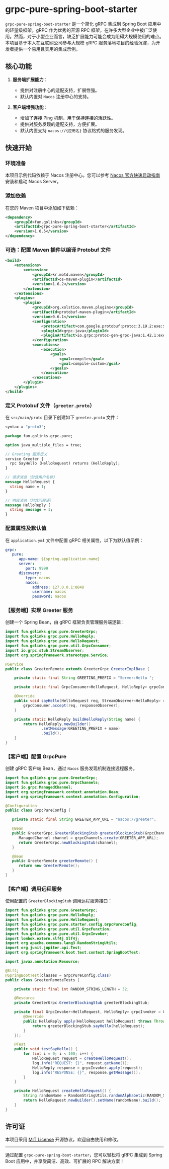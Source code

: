# grpc-pure-spring-boot-starter

`grpc-pure-spring-boot-starter` 是一个简化 gRPC 集成到 Spring Boot 应用中的轻量级框架。gRPC 作为优秀的开源 RPC
框架，在许多大型企业中被广泛使用。然而，对于小型企业而言，缺乏扩展能力可能会成为阻碍大规模使用的难点。本项目基于本人在互联网公司参与大规模
gRPC 服务落地项目的经验沉淀，为开发者提供一个易用且实用的集成示例。

## 核心功能

1. **服务端扩展能力**：
    - 提供对注册中心的适配支持，扩展性强。
    - 默认内置对 `Nacos` 注册中心的支持。

2. **客户端增强功能**：
    - 增加了连接 Ping 机制，用于保持连接的活跃性。
    - 提供对服务发现的适配支持，方便扩展。
    - 默认内置支持 `nacos://{应用名}` 协议格式的服务发现。

## 快速开始

### 环境准备

本项目示例代码依赖于 Nacos
注册中心。您可以参考 [Nacos 官方快速启动指南](https://nacos.io/docs/v2.3/quickstart/quick-start/) 安装和启动 Nacos
Server。

### 添加依赖

在您的 Maven 项目中添加如下依赖：

```xml
<dependency>
    <groupId>fun.golinks</groupId>
    <artifactId>grpc-pure-spring-boot-starter</artifactId>
    <version>1.0.5</version>
</dependency>
```

### 可选：配置 Maven 插件以编译 Protobuf 文件

```xml
<build>
    <extensions>
        <extension>
            <groupId>kr.motd.maven</groupId>
            <artifactId>os-maven-plugin</artifactId>
            <version>1.6.2</version>
        </extension>
    </extensions>
    <plugins>
        <plugin>
            <groupId>org.xolstice.maven.plugins</groupId>
            <artifactId>protobuf-maven-plugin</artifactId>
            <version>0.6.1</version>
            <configuration>
                <protocArtifact>com.google.protobuf:protoc:3.19.2:exe:${os.detected.classifier}</protocArtifact>
                <pluginId>grpc-java</pluginId>
                <pluginArtifact>io.grpc:protoc-gen-grpc-java:1.42.1:exe:${os.detected.classifier}</pluginArtifact>
            </configuration>
            <executions>
                <execution>
                    <goals>
                        <goal>compile</goal>
                        <goal>compile-custom</goal>
                    </goals>
                </execution>
            </executions>
        </plugin>
    </plugins>
</build>
```

### 定义 Protobuf 文件（`greeter.proto`）

在 `src/main/proto` 目录下创建如下 `greeter.proto` 文件：

```protobuf
syntax = "proto3";

package fun.golinks.grpc.pure;

option java_multiple_files = true;

// Greeting 服务定义
service Greeter {
  rpc SayHello (HelloRequest) returns (HelloReply);
}

// 请求消息（包含用户名称）
message HelloRequest {
  string name = 1;
}

// 响应消息（包含问候语）
message HelloReply {
  string message = 1;
}
```

### 配置属性及默认值

在 `application.yml` 文件中配置 gRPC 相关属性，以下为默认值示例：

```yaml
grpc:
   pure:
      app-name: ${spring.application.name}
      server:
         port: 9999
      discovery:
         type: nacos
         nacos:
            address: 127.0.0.1:8848
            username: nacos
            password: nacos
```

### 【服务端】实现 Greeter 服务

创建一个 Spring Bean，由 gRPC 框架负责管理服务端逻辑：

```java
import fun.golinks.grpc.pure.GreeterGrpc;
import fun.golinks.grpc.pure.HelloReply;
import fun.golinks.grpc.pure.HelloRequest;
import fun.golinks.grpc.pure.util.GrpcConsumer;
import io.grpc.stub.StreamObserver;
import org.springframework.stereotype.Service;

@Service
public class GreeterRemote extends GreeterGrpc.GreeterImplBase {

    private static final String GREETING_PREFIX = "Server:Hello ";

    private static final GrpcConsumer<HelloRequest, HelloReply> grpcConsumer = GrpcConsumer.wrap(helloRequest -> buildHelloReply(helloRequest.getName()));

    @Override
    public void sayHello(HelloRequest req, StreamObserver<HelloReply> responseObserver) {
        grpcConsumer.accept(req, responseObserver);
    }

    private static HelloReply buildHelloReply(String name) {
        return HelloReply.newBuilder()
                .setMessage(GREETING_PREFIX + name)
                .build();
    }
}
```

### 【客户端】配置 GrpcPure

创建 gRPC 客户端 Bean，通过 `Nacos` 服务发现机制连接远程服务。

```java
import fun.golinks.grpc.pure.GreeterGrpc;
import fun.golinks.grpc.pure.GrpcChannels;
import io.grpc.ManagedChannel;
import org.springframework.context.annotation.Bean;
import org.springframework.context.annotation.Configuration;

@Configuration
public class GrpcPureConfig {

   private static final String GREETER_APP_URL = "nacos://greeter";

   @Bean
   public GreeterGrpc.GreeterBlockingStub greeterBlockingStub(GrpcChannels grpcChannels) {
      ManagedChannel channel = grpcChannels.create(GREETER_APP_URL);
      return GreeterGrpc.newBlockingStub(channel);
   }

   @Bean
   public GreeterRemote greeterRemote() {
      return new GreeterRemote();
   }
}
```

### 【客户端】调用远程服务

使用配置的 `GreeterBlockingStub` 调用远程服务接口：

```java
import fun.golinks.grpc.pure.GreeterGrpc;
import fun.golinks.grpc.pure.HelloReply;
import fun.golinks.grpc.pure.HelloRequest;
import fun.golinks.grpc.pure.starter.config.GrpcPureConfig;
import fun.golinks.grpc.pure.util.GrpcFunction;
import fun.golinks.grpc.pure.util.GrpcInvoker;
import lombok.extern.slf4j.Slf4j;
import org.apache.commons.lang3.RandomStringUtils;
import org.junit.jupiter.api.Test;
import org.springframework.boot.test.context.SpringBootTest;

import javax.annotation.Resource;

@Slf4j
@SpringBootTest(classes = GrpcPureConfig.class)
public class GreeterRemoteTests {

    private static final int RANDOM_STRING_LENGTH = 32;

    @Resource
    private GreeterGrpc.GreeterBlockingStub greeterBlockingStub;

    private final GrpcInvoker<HelloRequest, HelloReply> grpcInvoker = GrpcInvoker.wrap(new GrpcFunction<HelloRequest, HelloReply>() {
        @Override
        public HelloReply apply(HelloRequest helloRequest) throws Throwable {
            return greeterBlockingStub.sayHello(helloRequest);
        }
    });

    @Test
    public void testSayHello() {
        for (int i = 0; i < 100; i++) {
            HelloRequest request = createHelloRequest();
            log.info("REQUEST: {}", request.getName());
            HelloReply response = grpcInvoker.apply(request);
            log.info("RESPONSE: {}", response.getMessage());
        }
    }

    private HelloRequest createHelloRequest() {
        String randomName = RandomStringUtils.randomAlphabetic(RANDOM_STRING_LENGTH);
        return HelloRequest.newBuilder().setName(randomName).build();
    }
}
```

## 许可证

本项目采用 [MIT License](./LICENSE) 开源协议，欢迎自由使用和修改。

---

通过配置 `grpc-pure-spring-boot-starter`，您可以轻松将 gRPC 集成到 Spring Boot 应用中，并享受简洁、高效、可扩展的 RPC 解决方案！
